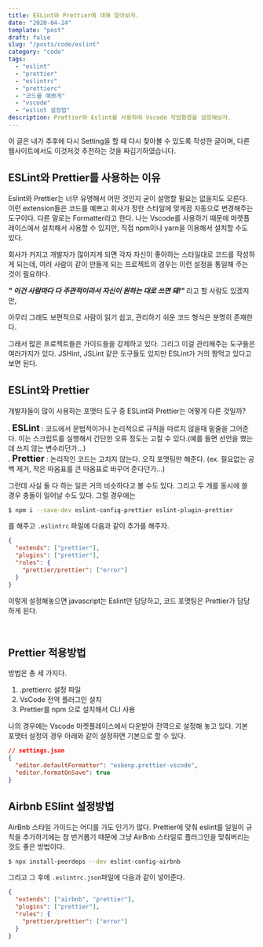 ```yaml
---
title: ESLint와 Prettier에 대해 알아보자.
date: "2020-04-24"
template: "post"
draft: false
slug: "/posts/code/eslint"
category: "code"
tags:
  - "eslint"
  - "prettier"
  - "eslintrc"
  - "prettierc"
  - "코드를 예쁘게"
  - "vscode"
  - "eslint 설정법"
description: Prettier와 Eslint를 사용하여 Vscode 작업환경을 설정해보자.
---
```


이 글은 내가 추후에 다시 Setting을 할 때 다시 찾아볼 수 있도록 작성한 글이며, 다른 웹사이트에서도 이것저것 추천하는 것을 짜깁기하였습니다.

## ESLint와 Prettier를 사용하는 이유

Eslint와 Prettier는 너무 유명해서 어떤 것인지 굳이 설명할 필요는 없을지도 모른다. 이런 extension들은 코드를 예쁘고 회사가 정한 스타일에 맞게끔 자동으로 변경해주는 도구이다. 다른 말로는 Formatter라고 한다. 나는 Vscode를 사용하기 때문에 마켓플레이스에서 설치해서 사용할 수 있지만, 직접 npm이나 yarn을 이용해서 설치할 수도 있다.

회사가 커지고 개발자가 많아지게 되면 각자 자신이 좋아하는 스타일대로 코드를 작성하게 되는데, 여러 사람이 같이 만들게 되는 프로젝트의 경우는 이런 설정을 통일해 주는 것이 필요하다.<br>

<em><strong>" 이건 사람마다 다 주관적이라서 자신이 원하는 대로 쓰면 돼!"</strong></em> 라고 할 사람도 있겠지만,<Br>

아무리 그래도 보편적으로 사람이 읽기 쉽고, 관리하기 쉬운 코드 형식은 분명히 존재한다.

그래서 많은 프로젝트들은 가이드들을 강제하고 있다. 그리그 이걸 관리해주는 도구들은 여러가지가 있다.
JSHint, JSLint 같은 도구들도 있지만 ESLint가 거의 짱먹고 있다고 보면 된다.

## ESLint와 Prettier

개발자들이 많이 사용하는 포맷터 도구 중 ESLint와 Prettier는 어떻게 다른 것일까?

. <strong style="font-size:1.3em;">ESLint</strong> : 코드에서 문법적이거나 논리적으로 규칙을 따르지 않을때 밑줄을 그어준다. 이는 스크립트를 실행해서 간단한 오류 정도는 고칠 수 있다.(예를 들면 선언을 했는데 쓰지 않는 변수라던가...)<br>
. <strong style="font-size:1.3em;">Prettier</strong> : 논리적인 코드는 고치지 않는다. 오직 포맷팅만 해준다. (ex. 필요없는 공백 제거, 작은 따옴표를 큰 따옴표로 바꾸어 준다던가...)

그런데 사실 둘 다 하는 일은 거의 비슷하다고 볼 수도 있다. 그리고 두 개를 동시에 쓸 경우 충돌이 일어날 수도 있다. 그럴 경우에는

```bash
$ npm i --save-dev eslint-config-prettier eslint-plugin-prettier
```

를 해주고 `.eslintrc` 파일에 다음과 같이 추가를 해주자.

```json
{
  "extends": ["prettier"],
  "plugins": ["prettier"],
  "rules": {
    "prettier/prettier": ["error"]
  }
}
```

이렇게 설정해놓으면 javascript는 Eslint만 담당하고, 코드 포맷팅은 Prettier가 담당하게 된다.

<br>

## Prettier 적용방법

방법은 총 세 가지다.

1. .prettierrc 설정 파일
2. VsCode 전역 플러그인 설치
3. Prettier를 npm 으로 설치해서 CLI 사용

나의 경우에는 Vscode 마켓플레이스에서 다운받아 전역으로 설정해 놓고 있다.
기본 포맷터 설정의 경우 아래와 같이 설정하면 기본으로 할 수 있다.

```json
// settings.json
{
  "editor.defaultFormatter": "esbenp.prettier-vscode",
  "editor.formatOnSave": true
}
```

## Airbnb ESlint 설정방법

AirBnb 스타일 가이드는 어디를 가도 인기가 많다. Prettier에 맞춰 eslint를 일일이 규칙을 추가하기에는 참 번거롭기 때문에 그냥 AirBnb 스타일로 플러그인을 맞춰버리는 것도 좋은 방법이다.

```bash
$ npx install-peerdeps --dev eslint-config-airbnb
```

그리고 그 후에 `.eslintrc.json`파일에 다음과 같이 넣어준다.

```json
{
  "extends": ["airbnb", "prettier"],
  "plugins": ["prettier"],
  "rules": {
    "prettier/prettier": ["error"]
  }
}
```
